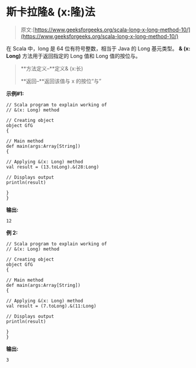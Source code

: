 # 斯卡拉隆& (x:隆)法

> 原文:[https://www.geeksforgeeks.org/scala-long-x-long-method-10/](https://www.geeksforgeeks.org/scala-long-x-long-method-10/)

在 Scala 中，long 是 64 位有符号整数，相当于 Java 的 Long 基元类型。 **& (x: Long)** 方法用于返回指定的 Long 值和 Long 值的按位与。

> **方法定义–**定义& (x:长)
> 
> **返回–**返回该值与 x 的按位“与”

**示例#1:**

```
// Scala program to explain working of
// &(x: Long) method

// Creating object
object GfG
{ 

// Main method
def main(args:Array[String])
{

// Applying &(x: Long) method 
val result = (13.toLong).&(28:Long)

// Displays output
println(result)

}
} 
```

**输出:**

```
12
```

**例 2:**

```
// Scala program to explain working of
// &(x: Long) method

// Creating object
object GfG
{ 

// Main method
def main(args:Array[String])
{

// Applying &(x: Long) method 
val result = (7.toLong).&(11:Long)

// Displays output
println(result)

}
} 
```

**输出:**

```
3
```